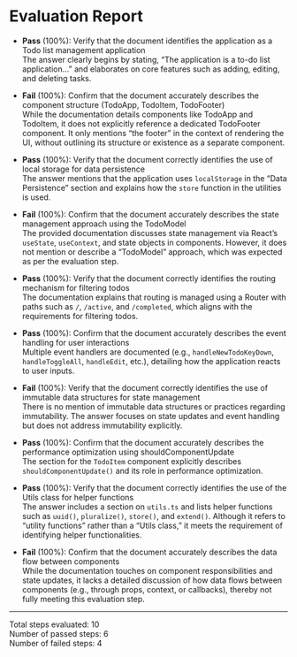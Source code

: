 # Evaluation Report

- **Pass** (100%): Verify that the document identifies the application as a Todo list management application  
  The answer clearly begins by stating, “The application is a to-do list application…” and elaborates on core features such as adding, editing, and deleting tasks.

- **Fail** (100%): Confirm that the document accurately describes the component structure (TodoApp, TodoItem, TodoFooter)  
  While the documentation details components like TodoApp and TodoItem, it does not explicitly reference a dedicated TodoFooter component. It only mentions “the footer” in the context of rendering the UI, without outlining its structure or existence as a separate component.

- **Pass** (100%): Verify that the document correctly identifies the use of local storage for data persistence  
  The answer mentions that the application uses `localStorage` in the “Data Persistence” section and explains how the `store` function in the utilities is used.

- **Fail** (100%): Confirm that the document accurately describes the state management approach using the TodoModel  
  The provided documentation discusses state management via React’s `useState`, `useContext`, and state objects in components. However, it does not mention or describe a “TodoModel” approach, which was expected as per the evaluation step.

- **Pass** (100%): Verify that the document correctly identifies the routing mechanism for filtering todos  
  The documentation explains that routing is managed using a Router with paths such as `/`, `/active`, and `/completed`, which aligns with the requirements for filtering todos.

- **Pass** (100%): Confirm that the document accurately describes the event handling for user interactions  
  Multiple event handlers are documented (e.g., `handleNewTodoKeyDown`, `handleToggleAll`, `handleEdit`, etc.), detailing how the application reacts to user inputs.

- **Fail** (100%): Verify that the document correctly identifies the use of immutable data structures for state management  
  There is no mention of immutable data structures or practices regarding immutability. The answer focuses on state updates and event handling but does not address immutability explicitly.

- **Pass** (100%): Confirm that the document accurately describes the performance optimization using shouldComponentUpdate  
  The section for the `TodoItem` component explicitly describes `shouldComponentUpdate()` and its role in performance optimization.

- **Pass** (100%): Verify that the document correctly identifies the use of the Utils class for helper functions  
  The answer includes a section on `utils.ts` and lists helper functions such as `uuid()`, `pluralize()`, `store()`, and `extend()`. Although it refers to “utility functions” rather than a “Utils class,” it meets the requirement of identifying helper functionalities.

- **Fail** (100%): Confirm that the document accurately describes the data flow between components  
  While the documentation touches on component responsibilities and state updates, it lacks a detailed discussion of how data flows between components (e.g., through props, context, or callbacks), thereby not fully meeting this evaluation step.

---

Total steps evaluated: 10  
Number of passed steps: 6  
Number of failed steps: 4